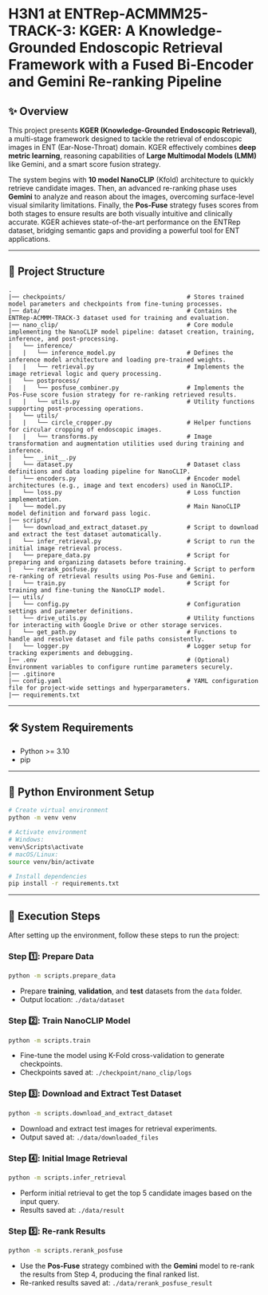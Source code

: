 # H3N1 at ENTRep-ACMMM25-TRACK-3: KGER: A Knowledge-Grounded Endoscopic Retrieval Framework with a Fused Bi-Encoder and Gemini Re-ranking Pipeline

## ✨ Overview

This project presents **KGER (Knowledge-Grounded Endoscopic Retrieval)**, a multi-stage framework designed to tackle the retrieval of endoscopic images in ENT (Ear-Nose-Throat) domain. KGER effectively combines **deep metric learning**, reasoning capabilities of **Large Multimodal Models (LMM)** like Gemini, and a smart score fusion strategy.

The system begins with **10 model NanoCLIP** (Kfold) architecture to quickly retrieve candidate images. Then, an advanced re-ranking phase uses **Gemini** to analyze and reason about the images, overcoming surface-level visual similarity limitations. Finally, the **Pos-Fuse** strategy fuses scores from both stages to ensure results are both visually intuitive and clinically accurate. KGER achieves state-of-the-art performance on the ENTRep dataset, bridging semantic gaps and providing a powerful tool for ENT applications.

---

## 📁 Project Structure

```
.
|── checkpoints/                                  # Stores trained model parameters and checkpoints from fine-tuning processes.
|── data/                                         # Contains the ENTRep-ACMMM-TRACK-3 dataset used for training and evaluation.
|── nano_clip/                                    # Core module implementing the NanoCLIP model pipeline: dataset creation, training, inference, and post-processing.
|   └── inference/
|   |   └── inference_model.py                    # Defines the inference model architecture and loading pre-trained weights.
|   |   └── retrieval.py                          # Implements the image retrieval logic and query processing.
|   └── postprocess/
|   |   └── posfuse_combiner.py                   # Implements the Pos-Fuse score fusion strategy for re-ranking retrieved results.
|   |   └── utils.py                              # Utility functions supporting post-processing operations.
|   └── utils/
|   |   └── circle_cropper.py                     # Helper functions for circular cropping of endoscopic images.
|   |   └── transforms.py                         # Image transformation and augmentation utilities used during training and inference.
|   └── __init__.py
|   └── dataset.py                                # Dataset class definitions and data loading pipeline for NanoCLIP.
|   └── encoders.py                               # Encoder model architectures (e.g., image and text encoders) used in NanoCLIP.
|   └── loss.py                                   # Loss function implementation.
|   └── model.py                                  # Main NanoCLIP model definition and forward pass logic.
|── scripts/                                      
|   └── download_and_extract_dataset.py           # Script to download and extract the test dataset automatically.
|   └── infer_retrieval.py                        # Script to run the initial image retrieval process.
|   └── prepare_data.py                           # Script for preparing and organizing datasets before training.
|   └── rerank_posfuse.py                         # Script to perform re-ranking of retrieval results using Pos-Fuse and Gemini.
|   └── train.py                                  # Script for training and fine-tuning the NanoCLIP model.
|── utils/                                        
|   └── config.py                                 # Configuration settings and parameter definitions.
|   └── drive_utils.py                            # Utility functions for interacting with Google Drive or other storage services.
|   └── get_path.py                               # Functions to handle and resolve dataset and file paths consistently.
|   └── logger.py                                 # Logger setup for tracking experiments and debugging.
|── .env                                          # (Optional) Environment variables to configure runtime parameters securely.
|── .gitinore
|── config.yaml                                   # YAML configuration file for project-wide settings and hyperparameters.
|── requirements.txt
```

---

## 🛠️ System Requirements

- Python >= 3.10
- pip

---

## 🧪 Python Environment Setup

```bash
# Create virtual environment
python -m venv venv

# Activate environment
# Windows:
venv\Scripts\activate
# macOS/Linux:
source venv/bin/activate

# Install dependencies
pip install -r requirements.txt
```

---

## 🧱 Execution Steps

After setting up the environment, follow these steps to run the project:

### Step 1️⃣: Prepare Data
```bash
python -m scripts.prepare_data
```
- Prepare **training**, **validation**, and **test** datasets from the `data` folder.
- Output location: `./data/dataset`

### Step 2️⃣: Train NanoCLIP Model
```bash
python -m scripts.train
```
- Fine-tune the model using K-Fold cross-validation to generate checkpoints.
- Checkpoints saved at: `./checkpoint/nano_clip/logs`

### Step 3️⃣: Download and Extract Test Dataset
```bash
python -m scripts.download_and_extract_dataset
```
-  Download and extract test images for retrieval experiments.
-  Output saved at: `./data/downloaded_files`

### Step 4️⃣: Initial Image Retrieval
```bash
python -m scripts.infer_retrieval
```
- Perform initial retrieval to get the top 5 candidate images based on the input query.
- Results saved at: `./data/result`

### Step 5️⃣: Re-rank Results
```bash
python -m scripts.rerank_posfuse
```
-  Use the **Pos-Fuse** strategy combined with the **Gemini** model to re-rank the results from Step 4, producing the final ranked list.
-  Re-ranked results saved at: `./data/rerank_posfuse_result`
